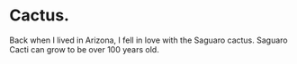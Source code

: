 <h1>Cactus.</h1>
<p>Back when I lived in Arizona, I fell in love with the Saguaro cactus. Saguaro Cacti can grow to be over 100 years old.</p>